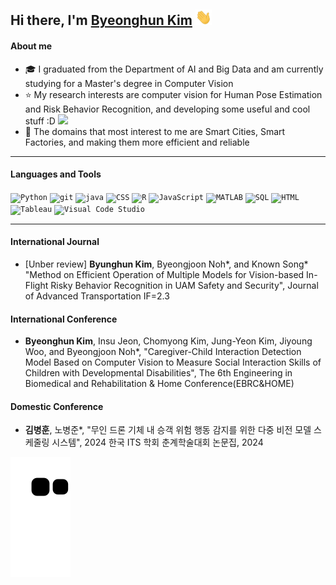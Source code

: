 <h2 align="left">Hi there, I'm <a href="https://www.linkedin.com/in/byeonghun-kim-896831279/" target="_blank" rel="noopener noreferrer">Byeonghun Kim</a> <img src="https://raw.githubusercontent.com/ABSphreak/ABSphreak/master/gifs/Hi.gif" height="25" max-width:100%/>
  
#### About me
- 🎓 I graduated from the Department of AI and Big Data and am currently studying for a Master's degree in Computer Vision
- ⭐ My research interests are computer vision for Human Pose Estimation and Risk Behavior Recognition, and developing some useful and cool stuff :D <img src="https://media.giphy.com/media/WUlplcMpOCEmTGBtBW/giphy.gif" width="30">
- 🏢 The domains that most interest to me are Smart Cities, Smart Factories, and making them more efficient and reliable

---

#### Languages and Tools 
<p>
  <code><img height="25" src="https://raw.githubusercontent.com/UjwalKandi/UjwalKandi/changes-to-readme/svg/python-5.svg" alt="Python"></code>
  <code><img height="25" src="https://raw.githubusercontent.com/UjwalKandi/UjwalKandi/changes-to-readme/svg/git-icon.svg" alt="git"></code>
  <code><img height="27" src="https://raw.githubusercontent.com/UjwalKandi/UjwalKandi/changes-to-readme/svg/java-4.svg" alt="java"></code>
  <code><img height="25" src="https://raw.githubusercontent.com/UjwalKandi/UjwalKandi/changes-to-readme/svg/css-3.svg" alt="CSS"></code>
  <code><img height="25" src="https://raw.githubusercontent.com/UjwalKandi/UjwalKandi/changes-to-readme/svg/r-lang.svg" alt="R"></code>
  <code><img height="25" src="https://raw.githubusercontent.com/UjwalKandi/UjwalKandi/changes-to-readme/svg/javascript.svg" alt="JavaScript"></code>
  <code><img height="25" src="https://raw.githubusercontent.com/UjwalKandi/UjwalKandi/master/svg/Matlab_Logo.png" alt="MATLAB"></code>
  <code><img height="26" src="https://raw.githubusercontent.com/UjwalKandi/UjwalKandi/changes-to-readme/svg/sql.png" alt="SQL"></code>
  <code><img height="25" src="https://raw.githubusercontent.com/UjwalKandi/UjwalKandi/changes-to-readme/svg/html-5.svg" alt="HTML"></code>
  <code><img height="25" src="https://raw.githubusercontent.com/UjwalKandi/UjwalKandi/changes-to-readme/svg/tableau-software.svg" alt="Tableau"></code>
  <code><img height="25" src="https://raw.githubusercontent.com/UjwalKandi/UjwalKandi/changes-to-readme/svg/visual-studio-code-1.svg" alt="Visual Code Studio"></code>
</p>

---
  
#### International Journal 
- [Unber review] **Byunghun Kim**, Byeongjoon Noh*, and Known Song* "Method on Efficient Operation of Multiple Models for Vision-based In-Flight Risky Behavior Recognition in UAM Safety and Security", Journal of Advanced Transportation IF=2.3

#### International Conference
- **Byeonghun Kim**, Insu Jeon, Chomyong Kim, Jung-Yeon Kim, Jiyoung Woo, and Byeongjoon Noh*, "Caregiver-Child Interaction Detection Model Based on Computer Vision to Measure Social Interaction Skills of Children with Developmental Disabilities", The 6th Engineering in Biomedical and Rehabilitation & Home Conference(EBRC&HOME)

#### Domestic Conference
- **김병훈**, 노병준*, "무인 드론 기체 내 승객 위험 행동 감지를 위한 다중 비전 모델 스케줄링 시스템", 2024 한국 ITS 학회 춘계학술대회 논문집, 2024


![snake gif](https://github.com/kim-byeong-hun/kim-byeong-hun/blob/output/github-contribution-grid-snake.svg)

